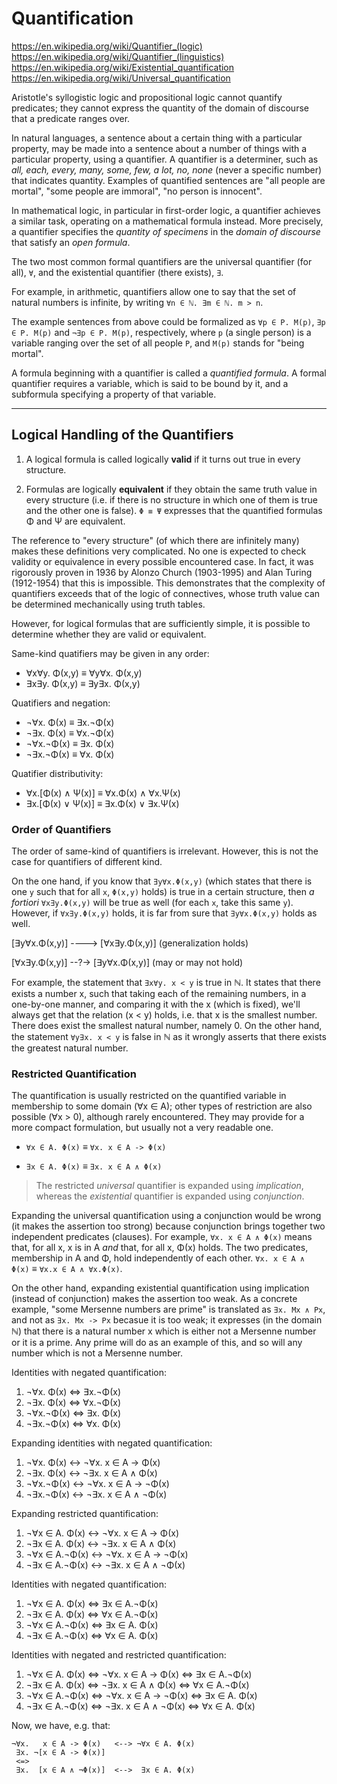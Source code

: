 # Quantification

https://en.wikipedia.org/wiki/Quantifier_(logic)
https://en.wikipedia.org/wiki/Quantifier_(linguistics)
https://en.wikipedia.org/wiki/Existential_quantification
https://en.wikipedia.org/wiki/Universal_quantification


Aristotle's syllogistic logic and propositional logic cannot quantify predicates; they cannot express the quantity of the domain of discourse that a predicate ranges over.

In natural languages, a sentence about a certain thing with a particular property, may be made into a sentence about a number of things with a particular property, using a quantifier. A quantifier is a determiner, such as *all, each, every, many, some, few, a lot, no, none* (never a specific number) that indicates quantity. Examples of quantified sentences are "all people are mortal", "some people are immoral", "no person is innocent".

In mathematical logic, in particular in first-order logic, a quantifier achieves a similar task, operating on a mathematical formula instead. More precisely, a quantifier specifies the *quantity of specimens* in the *domain of discourse* that satisfy an *open formula*.

The two most common formal quantifiers are the universal quantifier (for all), `∀`, and the existential quantifier (there exists), `∃`.

For example, in arithmetic, quantifiers allow one to say that the set of natural numbers is infinite, by writing `∀n ∈ ℕ. ∃m ∈ ℕ. m > n`.

The example sentences from above could be formalized as `∀p ∈ P. M(p)`, `∃p ∈ P. M(p)` and `¬∃p ∈ P. M(p)`, respectively, where `p` (a single person) is a variable ranging over the set of all people `P`, and `M(p)` stands for "being mortal".

A formula beginning with a quantifier is called a *quantified formula*. A formal quantifier requires a variable, which is said to be bound by it, and a subformula specifying a property of that variable.

---

## Logical Handling of the Quantifiers

1. A logical formula is called logically **valid** if it turns out true in every structure.

2. Formulas are logically **equivalent** if they obtain the same truth value in every structure (i.e. if there is no structure in which one of them is true and the other one is false). `Φ ≡ Ψ` expresses that the quantified formulas Φ and Ψ are equivalent.

The reference to "every structure" (of which there are infinitely many) makes these definitions very complicated. No one is expected to check validity or equivalence in every possible encountered case. In fact, it was rigorously proven in 1936 by Alonzo Church (1903-1995) and Alan Turing (1912-1954) that this is impossible. This demonstrates that the complexity of quantifiers exceeds that of the logic of connectives, whose truth value can be determined mechanically using truth tables.

However, for logical formulas that are sufficiently simple, it is possible to determine whether they are valid or equivalent.

Same-kind quatifiers may be given in any order:
* ∀x∀y. Φ(x,y) ≡ ∀y∀x. Φ(x,y)
* ∃x∃y. Φ(x,y) ≡ ∃y∃x. Φ(x,y)

Quatifiers and negation:
* ¬∀x. Φ(x) ≡ ∃x.¬Φ(x)
* ¬∃x. Φ(x) ≡ ∀x.¬Φ(x)
* ¬∀x.¬Φ(x) ≡ ∃x. Φ(x)
* ¬∃x.¬Φ(x) ≡ ∀x. Φ(x)

Quatifier distributivity:
* ∀x.[Φ(x) ∧ Ψ(x)] ≡ ∀x.Φ(x) ∧ ∀x.Ψ(x)
* ∃x.[Φ(x) ∨ Ψ(x)] ≡ ∃x.Φ(x) ∨ ∃x.Ψ(x)


### Order of Quantifiers

The order of same-kind of quantifiers is irrelevant. However, this is not the case for quantifiers of different kind.

On the one hand, if you know that `∃y∀x.Φ(x,y)` (which states that there is one `y` such that for all `x`, `Φ(x,y)` holds) is true in a certain structure, then *a fortiori* `∀x∃y.Φ(x,y)` will be true as well (for each `x`, take this same `y`). However, if `∀x∃y.Φ(x,y)` holds, it is far from sure that `∃y∀x.Φ(x,y)` holds as well.

[∃y∀x.Φ(x,y)] ----> [∀x∃y.Φ(x,y)] (generalization holds)

[∀x∃y.Φ(x,y)] --?-> [∃y∀x.Φ(x,y)] (may or may not hold)

For example, the statement that `∃x∀y. x < y` is true in ℕ. It states that there exists a number x, such that taking each of the remaining numbers, in a one-by-one manner, and comparing it with the x (which is fixed), we'll always get that the relation (x < y) holds, i.e. that x is the smallest number. There does exist the smallest natural number, namely 0. On the other hand, the statement `∀y∃x. x < y` is false in ℕ as it wrongly asserts that there exists the greatest natural number.


### Restricted Quantification

The quantification is usually restricted on the quantified variable in membership to some domain (∀x ∈ A); other types of restriction are also possible (∀x > 0), although rarely encountered. They may provide for a more compact formulation, but usually not a very readable one.

* `∀x ∈ A. Φ(x)` ≡ `∀x. x ∈ A -> Φ(x)`

* `∃x ∈ A. Φ(x)` ≡ `∃x. x ∈ A ∧ Φ(x)`

> The restricted *universal* quantifier is expanded using *implication*, whereas the *existential* quantifier is expanded using *conjunction*.

Expanding the universal quantification using a conjunction would be wrong (it makes the assertion too strong) because conjunction brings together two independent predicates (clauses). For example, `∀x. x ∈ A ∧ Φ(x)` means that, for all x, x is in A *and* that, for all x, Φ(x) holds. The two predicates, membership in A and Φ, hold independently of each other. `∀x. x ∈ A ∧ Φ(x)` ≡ `∀x.x ∈ A ∧ ∀x.Φ(x)`.

On the other hand, expanding existential quantification using implication (instead of conjunction) makes the assertion too weak. As a concrete example, "some Mersenne numbers are prime" is translated as `∃x. Mx ∧ Px`, and not as `∃x. Mx -> Px` becasue it is too weak; it expresses (in the domain ℕ) that there is a natural number x which is either not a Mersenne number or it is a prime. Any prime will do as an example of this, and so will any number which is not a Mersenne number.

Identities with negated quantification:
1. ¬∀x. Φ(x) <=> ∃x.¬Φ(x)
2. ¬∃x. Φ(x) <=> ∀x.¬Φ(x)
3. ¬∀x.¬Φ(x) <=> ∃x. Φ(x)
4. ¬∃x.¬Φ(x) <=> ∀x. Φ(x)

Expanding identities with negated quantification:
1. ¬∀x. Φ(x) <-> ¬∀x. x ∈ A ->  Φ(x)
2. ¬∃x. Φ(x) <-> ¬∃x. x ∈ A  ∧  Φ(x)
3. ¬∀x.¬Φ(x) <-> ¬∀x. x ∈ A -> ¬Φ(x)
4. ¬∃x.¬Φ(x) <-> ¬∃x. x ∈ A  ∧ ¬Φ(x)

Expanding restricted quantification:
1. ¬∀x ∈ A. Φ(x) <-> ¬∀x. x ∈ A ->  Φ(x)
2. ¬∃x ∈ A. Φ(x) <-> ¬∃x. x ∈ A  ∧  Φ(x)
3. ¬∀x ∈ A.¬Φ(x) <-> ¬∀x. x ∈ A -> ¬Φ(x)
4. ¬∃x ∈ A.¬Φ(x) <-> ¬∃x. x ∈ A  ∧ ¬Φ(x)

Identities with negated quantification:
1. ¬∀x ∈ A. Φ(x) <=> ∃x ∈ A.¬Φ(x)
2. ¬∃x ∈ A. Φ(x) <=> ∀x ∈ A.¬Φ(x)
3. ¬∀x ∈ A.¬Φ(x) <=> ∃x ∈ A. Φ(x)
4. ¬∃x ∈ A.¬Φ(x) <=> ∀x ∈ A. Φ(x)

Identities with negated and restricted quantification:
1. ¬∀x ∈ A. Φ(x) <=> ¬∀x. x ∈ A ->  Φ(x) <=> ∃x ∈ A.¬Φ(x)
2. ¬∃x ∈ A. Φ(x) <=> ¬∃x. x ∈ A  ∧  Φ(x) <=> ∀x ∈ A.¬Φ(x)
3. ¬∀x ∈ A.¬Φ(x) <=> ¬∀x. x ∈ A -> ¬Φ(x) <=> ∃x ∈ A. Φ(x)
4. ¬∃x ∈ A.¬Φ(x) <=> ¬∃x. x ∈ A  ∧ ¬Φ(x) <=> ∀x ∈ A. Φ(x)


Now, we have, e.g. that:

```
¬∀x.   x ∈ A -> Φ(x)   <--> ¬∀x ∈ A. Φ(x)
 ∃x. ¬[x ∈ A -> Φ(x)]
 <=>
 ∃x.  [x ∈ A ∧ ¬Φ(x)]  <-->  ∃x ∈ A. Φ(x)
```
